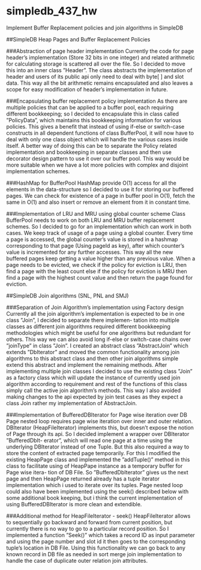 # simpledb_437_hw
Implement Buffer Replacement policies and join algorithms in SimpleDB

##SimpleDB Heap Pages and Buffer Replacement Policies

###Abstraction of page header implementation
Currently the code for page header’s implementation (Store 32 bits in one integer) and related arithmetic for calculating
storage is scattered all over the file. So I decided to move this into an inner class ”Header”. The class abstracts the
implementation of header and users of its public api only need to deal with byte[ ] and slot data. This way all the bit
arithmetic remains encapsulated and also leaves a scope for easy modification of header’s implementation in future.

###Encapsulating buffer replacement policy implementation
As there are multiple policies that can be applied to a buffer pool, each requiring different bookkeeping; so I decided to
encapsulate this in class called ”PolicyData”, which maintains this bookkeeping information for various policies. This gives
a benefit that instead of using if-else or switch-case constructs in all dependent functions of class BufferPool, it will now
have to deal with only one class object which will handle the various cases inside itself. A better way of doing this can be
to separate the Policy related implementation and bookkeeping in separate classes and then use decorator design pattern to
use it over our buffer pool. This way would be more suitable when we have a lot more policies with complex and disjoint
implementation schemes.

###HashMap for BufferPool
HashMap provide O(1) access for all the elements in the data-structure so I decided to use it for storing our buffered pages.
We can check for existence of a page in buffer pool in O(1), fetch the same in O(1) and also insert or remove an element from
it in constant time.

###Implementation of LRU and MRU using global counter scheme
Class BufferPool needs to work on both LRU and MRU buffer replacement schemes. So I decided to go for an implementation
which can work in both cases. We keep track of usage of a page using a global counter. Every time a page is accessed, the
global counter’s value is stored in a hashmap corresponding to that page (Using pageId as key), after which counter’s value
is incremented for any further accesses. This way all the new buffered pages keep getting a value higher than any previous
value. When a page needs to be evicted, we check if the policy for eviction is LRU, then find a page with the least count else
if the policy for eviction is MRU then find a page with the highest count value and then return the page found for eviction.

##SimpleDB Join algorithms (SNL, PNL and SMJ)

###Separation of Join Algorithm’s implementation using Factory design
Currently all the join algorithm’s implementation is expected to be in one class ”Join”, I decided to separate there implemen-
tation into multiple classes as different join algorithms required different bookkeeping methodologies which might be useful
for one algorithms but redundant for others. This way we can also avoid long if-else or switch-case chains over ”joinType” in
class ”Join”. I created an abstract class ”AbstractJoin” which extends ”DbIterator” and moved the common functionality
among join algorithms to this abstract class and then other join algorithms simple extend this abstract and implement the
remaining methods. After implementing multiple join classes I decided to use the existing class ”Join” as a factory class
which will update the instance of currently used join algorithm according to requirement and rest of the functions of this
class simply call the active join algorithm’s methods. This way I also avoided making changes to the api expected by join
test cases as they expect a class Join rather my implementation of AbstractJoin.

###Implementation of BufferedDBIterator for Page wise iteration over DB
Page nested loop requires page wise iteration over inner and outer relation. DBIterator (HeapFileIterator) implements this,
but doesn’t expose the notion of Page through its api. So I decided implement a wrapper over DBIterator ”BufferedDbIt-
erator”, which will read one page at a time using the underlying DBIterator instead of one Tuple. But this also required a
way to store the content of extracted page temporarily. For this I modified the existing HeapPage class and implemented
the ”addTuple()” method in this class to facilitate using of HeapPape instance as a temporary buffer for Page wise itera-
tion of DB File. So ”BufferedDbIterator” gives us the next page and then HeapPage returned already has a tuple iterator
implementation which i used to iterate over its tuples. Page nested loop could also have been implemented using the seek()
described below with some additional book keeping, but i think the current implementation of using BufferedDBIterator is
more clean and extendible.

###Additional method for HeapFileIterator - seek()
HeapFileIterator allows to sequentially go backward and forward from current position, but currently there is no way to go
to a particular record position. So I implemented a function ”Seek()” which takes a record ID as input parameter and using
the page number and slot id it then goes to the corresponding tuple’s location in DB File. Using this functionality we can
go back to any known record in DB file as needed in sort merge join implementation to handle the case of duplicate outer
relation join attributes.
